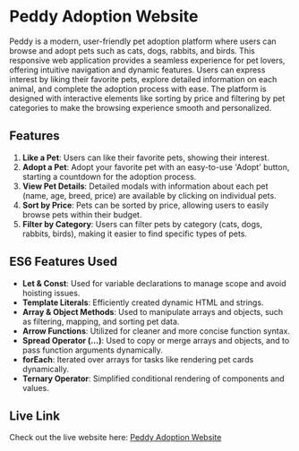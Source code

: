 # Peddy Adoption Website

Peddy is a modern, user-friendly pet adoption platform where users can browse and adopt pets such as cats, dogs, rabbits, and birds. This responsive web application provides a seamless experience for pet lovers, offering intuitive navigation and dynamic features. Users can express interest by liking their favorite pets, explore detailed information on each animal, and complete the adoption process with ease. The platform is designed with interactive elements like sorting by price and filtering by pet categories to make the browsing experience smooth and personalized.

## Features
1. **Like a Pet**: Users can like their favorite pets, showing their interest.
2. **Adopt a Pet**: Adopt your favorite pet with an easy-to-use 'Adopt' button, starting a countdown for the adoption process.
3. **View Pet Details**: Detailed modals with information about each pet (name, age, breed, price) are available by clicking on individual pets.
4. **Sort by Price**: Pets can be sorted by price, allowing users to easily browse pets within their budget.
5. **Filter by Category**: Users can filter pets by category (cats, dogs, rabbits, birds), making it easier to find specific types of pets.

## ES6 Features Used
- **Let & Const**: Used for variable declarations to manage scope and avoid hoisting issues.
- **Template Literals**: Efficiently created dynamic HTML and strings.
- **Array & Object Methods**: Used to manipulate arrays and objects, such as filtering, mapping, and sorting pet data.
- **Arrow Functions**: Utilized for cleaner and more concise function syntax.
- **Spread Operator (…)**: Used to copy or merge arrays and objects, and to pass function arguments dynamically.
- **forEach**: Iterated over arrays for tasks like rendering pet cards dynamically.
- **Ternary Operator**: Simplified conditional rendering of components and values.

## Live Link
Check out the live website here: [Peddy Adoption Website](https://rahat-israil.github.io/Peddy-Pet-Adoption-Platform/)

